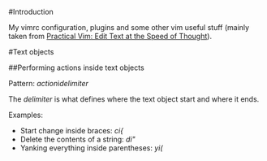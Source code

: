 #Introduction

My vimrc configuration, plugins and some other vim useful stuff (mainly taken from [Practical Vim: Edit Text at the Speed of Thought](http://pragprog.com/book/dnvim/practical-vim)).


#Text objects

##Performing actions inside text objects

Pattern: *action*i*delimiter*

The *delimiter* is what defines where the text object start and where it ends.

Examples:

* Start change inside braces: *ci{*
* Delete the contents of a string: *di"*
* Yanking everything inside parentheses: *yi(*
